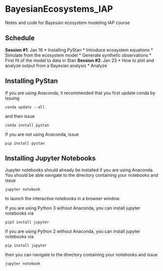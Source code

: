# BayesianEcosystems_IAP
Notes and code for Bayesian ecosystem modeling IAP course

## Schedule
**Session #1**: Jan 16
	* Installing PyStan
	* Introduce ecosystem equations
	* Simulate from the ecosystem model
	* Generate synthetic observations
	* First fit of the model to data in Stan
**Session #2**: Jan 23
	* How to plot and analyze output from a Bayesian analysis
	* Analyze   

## Installing PyStan

If you are using Anaconda, it recommended that you first update conda by issuing

`conda update --all`

and then issue

`conda install pystan`

If you are not using Anaconda, issue

`pip install pystan`

## Installing Jupyter Notebooks

Jupyter notebooks should already be installed if you are using Anaconda. 
You should be able navigate to the directory containing your notebooks and issue

`jupyter notebook`

to launch the interactive notebooks in a browser window.

If you are using Python 3 without Anaconda, you can install jupyter notebooks via

`pip3 install jupyter`

If you are using Python 2 without Anaconda, you can install jupyter notebooks via

`pip install jupyter`

then you can navigate to the directory containing your notebooks and issue

`jupyter notebook`

